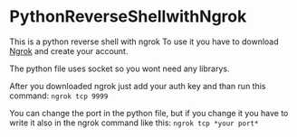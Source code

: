 # PythonReverseShellwithNgrok
 This is a python reverse shell with ngrok
 To use it you have to download [Ngrok](https://www.ngrok.com) and create your account.

 The python file uses socket so you wont need any librarys.

 After you downloaded ngrok just add your auth key and than run this command:
 `ngrok tcp 9999`
 
 You can change the port in the python file, but if you change it you have to write it also in the ngrok command like this:
 `ngrok tcp *your port*`
